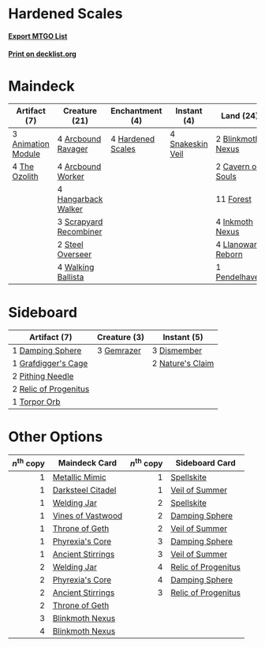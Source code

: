 # Hardened Scales

#### [Export MTGO List](../collection/Hardened%20Scales/Hardened%20Scales.txt)
#### [Print on decklist.org](http://decklist.org/?deckmain=3%09Animation%20Module%0A4%09Arcbound%20Ravager%0A4%09Arcbound%20Worker%0A2%09Blinkmoth%20Nexus%0A2%09Cavern%20of%20Souls%0A11%09Forest%0A4%09Hangarback%20Walker%0A4%09Hardened%20Scales%0A4%09Inkmoth%20Nexus%0A4%09Llanowar%20Reborn%0A1%09Pendelhaven%0A3%09Scrapyard%20Recombiner%0A4%09Snakeskin%20Veil%0A2%09Steel%20Overseer%0A4%09The%20Ozolith%0A4%09Walking%20Ballista&deckside=1%09Damping%20Sphere%0A3%09Dismember%0A3%09Gemrazer%0A1%09Grafdigger's%20Cage%0A2%09Nature's%20Claim%0A2%09Pithing%20Needle%0A2%09Relic%20of%20Progenitus%0A1%09Torpor%20Orb)
# Maindeck

|                                        Artifact (7)                                         |                                          Creature (21)                                          |                                      Enchantment (4)                                       |                                        Instant (4)                                        |                                         Land (24)                                          |
|---------------------------------------------------------------------------------------------|-------------------------------------------------------------------------------------------------|--------------------------------------------------------------------------------------------|-------------------------------------------------------------------------------------------|--------------------------------------------------------------------------------------------|
|3 [Animation Module](http://gatherer.wizards.com/Pages/Card/Details.aspx?multiverseid=417767)|4 [Arcbound Ravager](http://gatherer.wizards.com/Pages/Card/Details.aspx?multiverseid=50943)     |4 [Hardened Scales](http://gatherer.wizards.com/Pages/Card/Details.aspx?multiverseid=420769)|4 [Snakeskin Veil](http://gatherer.wizards.com/Pages/Card/Details.aspx?multiverseid=503810)|2 [Blinkmoth Nexus](http://gatherer.wizards.com/Pages/Card/Details.aspx?multiverseid=39439) |
|4 [The Ozolith](http://gatherer.wizards.com/Pages/Card/Details.aspx?multiverseid=479757)     |4 [Arcbound Worker](http://gatherer.wizards.com/Pages/Card/Details.aspx?multiverseid=222733)     |                                                                                            |                                                                                           |2 [Cavern of Souls](http://gatherer.wizards.com/Pages/Card/Details.aspx?multiverseid=278058)|
|                                                                                             |4 [Hangarback Walker](http://gatherer.wizards.com/Pages/Card/Details.aspx?multiverseid=420600)   |                                                                                            |                                                                                           |11 [Forest](http://gatherer.wizards.com/Pages/Card/Details.aspx?multiverseid=439860)        |
|                                                                                             |3 [Scrapyard Recombiner](http://gatherer.wizards.com/Pages/Card/Details.aspx?multiverseid=464176)|                                                                                            |                                                                                           |4 [Inkmoth Nexus](http://gatherer.wizards.com/Pages/Card/Details.aspx?multiverseid=213731)  |
|                                                                                             |2 [Steel Overseer](http://gatherer.wizards.com/Pages/Card/Details.aspx?multiverseid=222714)      |                                                                                            |                                                                                           |4 [Llanowar Reborn](http://gatherer.wizards.com/Pages/Card/Details.aspx?multiverseid=220496)|
|                                                                                             |4 [Walking Ballista](http://gatherer.wizards.com/Pages/Card/Details.aspx?multiverseid=423848)    |                                                                                            |                                                                                           |1 [Pendelhaven](http://gatherer.wizards.com/Pages/Card/Details.aspx?multiverseid=442233)    |


# Sideboard

|                                          Artifact (7)                                          |                                    Creature (3)                                     |                                        Instant (5)                                        |
|------------------------------------------------------------------------------------------------|-------------------------------------------------------------------------------------|-------------------------------------------------------------------------------------------|
|1 [Damping Sphere](http://gatherer.wizards.com/Pages/Card/Details.aspx?multiverseid=443101)     |3 [Gemrazer](http://gatherer.wizards.com/Pages/Card/Details.aspx?multiverseid=479675)|3 [Dismember](http://gatherer.wizards.com/Pages/Card/Details.aspx?multiverseid=382182)     |
|1 [Grafdigger's Cage](http://gatherer.wizards.com/Pages/Card/Details.aspx?multiverseid=278452)  |                                                                                     |2 [Nature's Claim](http://gatherer.wizards.com/Pages/Card/Details.aspx?multiverseid=382316)|
|2 [Pithing Needle](http://gatherer.wizards.com/Pages/Card/Details.aspx?multiverseid=129526)     |                                                                                     |                                                                                           |
|2 [Relic of Progenitus](http://gatherer.wizards.com/Pages/Card/Details.aspx?multiverseid=174824)|                                                                                     |                                                                                           |
|1 [Torpor Orb](http://gatherer.wizards.com/Pages/Card/Details.aspx?multiverseid=233069)         |                                                                                     |                                                                                           |


# Other Options

|*n*<sup>th</sup> copy|                                       Maindeck Card                                        |*n*<sup>th</sup> copy|                                        Sideboard Card                                        |
|--------------------:|--------------------------------------------------------------------------------------------|--------------------:|----------------------------------------------------------------------------------------------|
|                    1|[Metallic Mimic](http://gatherer.wizards.com/Pages/Card/Details.aspx?multiverseid=423831)   |                    1|[Spellskite](http://gatherer.wizards.com/Pages/Card/Details.aspx?multiverseid=397743)         |
|                    1|[Darksteel Citadel](http://gatherer.wizards.com/Pages/Card/Details.aspx?multiverseid=389479)|                    1|[Veil of Summer](http://gatherer.wizards.com/Pages/Card/Details.aspx?multiverseid=466952)     |
|                    1|[Welding Jar](http://gatherer.wizards.com/Pages/Card/Details.aspx?multiverseid=48328)       |                    2|[Spellskite](http://gatherer.wizards.com/Pages/Card/Details.aspx?multiverseid=397743)         |
|                    1|[Vines of Vastwood](http://gatherer.wizards.com/Pages/Card/Details.aspx?multiverseid=397747)|                    2|[Damping Sphere](http://gatherer.wizards.com/Pages/Card/Details.aspx?multiverseid=443101)     |
|                    1|[Throne of Geth](http://gatherer.wizards.com/Pages/Card/Details.aspx?multiverseid=202675)   |                    2|[Veil of Summer](http://gatherer.wizards.com/Pages/Card/Details.aspx?multiverseid=466952)     |
|                    1|[Phyrexia's Core](http://gatherer.wizards.com/Pages/Card/Details.aspx?multiverseid=389629)  |                    3|[Damping Sphere](http://gatherer.wizards.com/Pages/Card/Details.aspx?multiverseid=443101)     |
|                    1|[Ancient Stirrings](http://gatherer.wizards.com/Pages/Card/Details.aspx?multiverseid=442148)|                    3|[Veil of Summer](http://gatherer.wizards.com/Pages/Card/Details.aspx?multiverseid=466952)     |
|                    2|[Welding Jar](http://gatherer.wizards.com/Pages/Card/Details.aspx?multiverseid=48328)       |                    4|[Relic of Progenitus](http://gatherer.wizards.com/Pages/Card/Details.aspx?multiverseid=174824)|
|                    2|[Phyrexia's Core](http://gatherer.wizards.com/Pages/Card/Details.aspx?multiverseid=389629)  |                    4|[Damping Sphere](http://gatherer.wizards.com/Pages/Card/Details.aspx?multiverseid=443101)     |
|                    2|[Ancient Stirrings](http://gatherer.wizards.com/Pages/Card/Details.aspx?multiverseid=442148)|                    3|[Relic of Progenitus](http://gatherer.wizards.com/Pages/Card/Details.aspx?multiverseid=174824)|
|                    2|[Throne of Geth](http://gatherer.wizards.com/Pages/Card/Details.aspx?multiverseid=202675)   |                     |                                                                                              |
|                    3|[Blinkmoth Nexus](http://gatherer.wizards.com/Pages/Card/Details.aspx?multiverseid=39439)   |                     |                                                                                              |
|                    4|[Blinkmoth Nexus](http://gatherer.wizards.com/Pages/Card/Details.aspx?multiverseid=39439)   |                     |                                                                                              |

